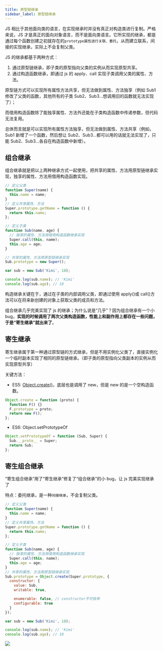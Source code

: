 ```yaml
---
title: 原型链继承
sidebar_label: 原型链继承
---
```


JS 相比于其他面向类的语言，在实现继承时并没有真正对构造类进行复制。严格来说，JS 才是真正的面向对象语言，而不是面向类语言。它所实现的继承，都是通过每个函数创建之初就存在的`prototype属性进行关联、委托`，从而建立联系，间接的实现继承，实际上不会复制父类。

JS 的继承都基于两种方式：

1. 通过原型链继承，即子类的原型指向父类的实例从而实现原型共享。
2. 通过构造函数继承，即通过 js 的 apply、call 实现子类调用父类的属性、方法。

原型链方式可以实现所有属性方法共享，但无法做到属性、方法独享（例如 Sub1 修改了父类的函数，其他所有的子类 Sub2、Sub3...想调用旧的函数就无法实现了）；

而借用构造函数除了能独享属性、方法外还能在子类构造函数中传递参数，但代码无法复用。

总体而言就是可以实现所有属性方法独享，但无法做到属性、方法共享（例如，Sub1 新增了一个函数，然后想让 Sub2、Sub3...都可以用的话就无法实现了，只能 Sub2、Sub3...各自在构造函数中新增）。

## 组合继承

组合继承就是把以上两种继承方式一起使用，把共享的属性、方法用原型链继承实现，独享的属性、方法用借用构造函数实现。

```js
// 定义父类
function Super(name) {
  this.name = name;
}
// 定义共享属性、方法
Super.prototype.getName = function () {
  return this.name;
};

// 定义子类
function Sub(name, age) {
  // 独享的属性、方法用借用构造函数继承实现
  Super.call(this, name);
  this.age = age;
}

// 共享的属性、方法用原型链继承实现
Sub.prototype = new Super();

var sub = new Sub('Kimi', 18);

console.log(sub.name); // 'Kimi'
console.log(sub.age); // 18
```

构造继承关键在于，通过在子类的内部调用父类，即通过使用 apply()或 call()方法可以在将来新创建的对象上获取父类的成员和方法。

组合继承几乎完美实现了 js 的继承；为什么说是“几乎”？因为组合继承有一个小 bug，**实现的时候调用了两次父类构造函数，性能上和副作用上都存在一些问题，于是“寄生继承”就出来了**。

## 寄生继承

寄生继承属于第一种通过原型链的方式继承，但是不用实例化父类了，直接实例化一个临时副本实现了相同的原型链继承。（即子类的原型指向父类副本的实例从而实现原型共享）

关键方法：

- ES5: [Object.create()](https://www.google.com/url?q=http://javascript.ruanyifeng.com/oop/object.html%23toc2&sa=D&ust=1570507768698000)，底层也是调用了 new，但是 new 的是一个空构造函数。

```js
Object.create = function (proto) {
  function F() {}
  F.prototype = proto;
  return new F();
};
```

- ES6: Object.setPrototypeOf

```js
Object.setPrototypeOf = function (Sub, Super) {
  Sub.__proto__ = Super;
  return Sub;
};
```

## 寄生组合继承

“寄生组合继承”用了“寄生继承”修复了“组合继承”的小 bug，让 js 完美实现继承了

特点：委托继承，是一种`间接继承`，不会复制父类。

```js
// 定义父类
function Super(name) {
  this.name = name;
}
// 定义共享属性、方法
Super.prototype.getName = function () {
  return this.name;
};

// 定义子类
function Sub(name, age) {
  // 独享的属性、方法用借用构造函数继承实现
  Super.call(this, name);
  this.age = age;
}
// 共享的属性、方法用原型链继承实现
Sub.prototype = Object.create(Super.prototype, {
  constructor: {
    value: Sub,
    writable: true,

    enumerable: false, // constructor不可枚举
    configurable: true
  }
});

var sub = new Sub('Kimi', 18);

console.log(sub.name); // 'Kimi'
console.log(sub.age); // 18
```

![](https://cosmos-x.oss-cn-hangzhou.aliyuncs.com/image78.png)
